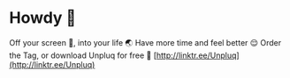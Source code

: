 # Howdy 👋

Off your screen 📲, into your life 🌏
Have more time and feel better 😌
Order the Tag, or download Unpluq for free 🔽
[http://linktr.ee/Unpluq](http://linktr.ee/Unpluq)
